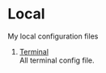 # Local

My local configuration files

1. [Terminal](./terminal/README.md)<br>
   All terminal config file.